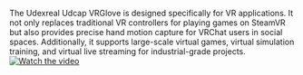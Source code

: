 The Udexreal Udcap VRGlove is designed specifically for VR applications. It not only replaces traditional VR controllers for playing games on SteamVR but also provides precise hand motion capture for VRChat users in social spaces. Additionally, it supports large-scale virtual games, virtual simulation training, and virtual live streaming for industrial-grade projects.
[![Watch the video](https://img.youtube.com/vi/r7JhKs-WRyg/0.jpg)](https://www.youtube.com/watch?v=r7JhKs-WRyg)
